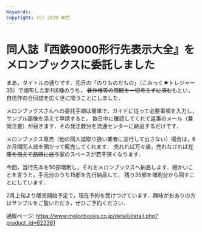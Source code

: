 ```yaml
---
Keywords:
Copyright: (C) 2020 青竹
---
```


# 同人誌『西鉄9000形行先表示大全』をメロンブックスに委託しました

まあ，タイトルの通りです．先日の「のりものだもの」（こみっく★トレジャー35）で頒布した新刊6種のうち，
~~著作権等の問題を一切考えずに済む~~もとい，自信作の合同誌を広く世に問うことにしました．

メロンブックスさんへの委託手順は簡単で，ガイドに従って必要事項を入力し，サンプル画像を添えて申請すると，
数日中に確認してくれて返事のメール（兼発注書）が届きます．その発注数分を流通センターに納品するだけです．

メロンブックス専売（他の同人誌取り扱い業者に並行して出さない）場合は，6か月間同人誌を預かって販売してくれます．
売れれば万々歳，売れなければ~~在庫を抱えて路頭に迷う~~家のスペースが若干狭くなります．

今回，当行先本を50部増刷し，それをメロンブックスへ納品します．細かいことを言うと，手元分のうち15部を先行納品して，
残り35部を増刷分から回すことにしています．

2月上旬より販売開始予定で，現在予約を受けつけています．興味がおありの方はサンプルをご覧いただき，ぜひご予約ください．

通販ページ: https://www.melonbooks.co.jp/detail/detail.php?product_id=622381